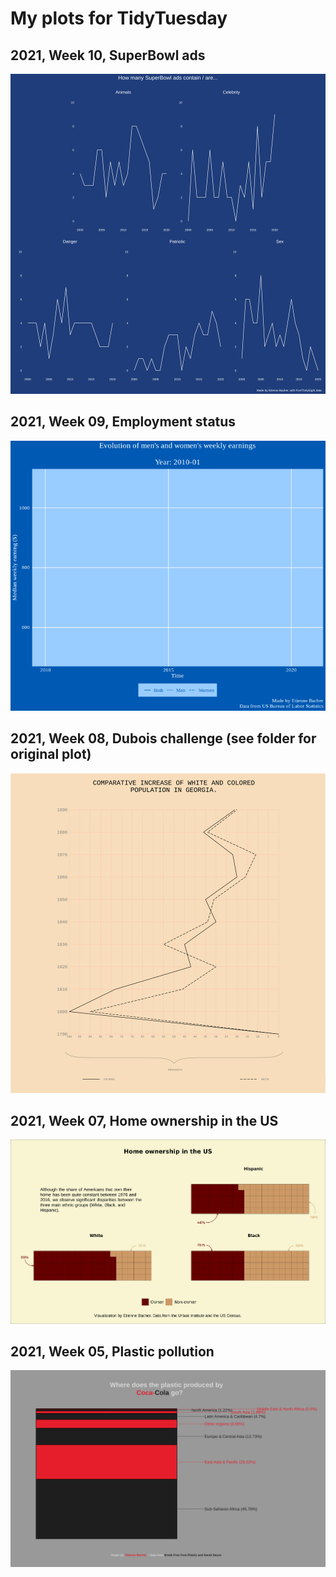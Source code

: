 # My plots for TidyTuesday


## 2021, Week 10, SuperBowl ads

![](R/2021/W10-superbowl-ads/superbowl-ads.png)

## 2021, Week 09, Employment status

![](R/2021/W09-employed-status/employed_status.gif)

## 2021, Week 08, Dubois challenge (see folder for original plot)

![](R/2021/W08-Dubois-challenge/dubois-challenge-georgia.png)

## 2021, Week 07, Home ownership in the US

![](R/2021/W07-wealth-income/home-ownership.png)

## 2021, Week 05, Plastic pollution

![](R/2021/W05-plastic-pollution/coca_plastic.png)

